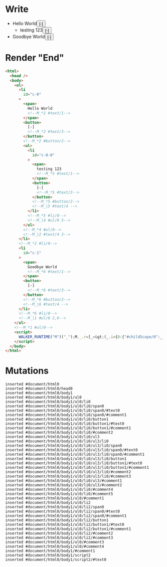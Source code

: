 # Write
  <ul><li id=c-0><span>Hello World<!--M_*2 #text/1--></span><button>[-]<!--M_*2 #text/3--></button><!--M_*2 #button/2--><ul><li id=c-0-0><span>testing 123<!--M_*5 #text/1--></span><button>[-]<!--M_*5 #text/3--></button><!--M_*5 #button/2--><!--M_|5 #text/4 --></li><!--M_*5 #li/0--><!--M_|4 #ul/0 5--></ul><!--M_*4 #ul/0--><!--M_|2 #text/4 3--></li><!--M_*2 #li/0--><li id=c-1><span>Goodbye World<!--M_*6 #text/1--></span><button>[-]<!--M_*6 #text/3--></button><!--M_*6 #button/2--><!--M_|6 #text/4 --></li><!--M_*6 #li/0--><!--M_|1 #ul/0 2,6--></ul><!--M_*1 #ul/0--><script>WALKER_RUNTIME("M")("_");M._.r=[_=>(_.i={0:{"#childScope/0":_.g={"#ul/0(":new Map(_.a=[[0,_.e={comment_comments:[{text:"testing 123"}],i:0,id:"c-0",open:!0,"#text/4(":_._["packages/translator-tags/src/__tests__/fixtures/basic-inert-collapsible-tree/components/comments.marko_2_renderer"],"#text/4!":_.f={"#childScope/0":_.c={input_path:"c-0","#ul/0(":new Map(_.b=[[0,_.d={i:0,id:"c-0-0",open:!0}]])}}}],[1,_.h={i:1,id:"c-1",open:!0}]])}},1:_.g,2:_.e,3:_.f,4:_.c,5:_.d,6:_.h},_.d._=_.c,_.f._=_.e,_.e._=_.h._=_.g,_.i),5,"packages/translator-tags/src/__tests__/fixtures/basic-inert-collapsible-tree/components/comments.marko_1_open",2,"packages/translator-tags/src/__tests__/fixtures/basic-inert-collapsible-tree/components/comments.marko_1_open",6,"packages/translator-tags/src/__tests__/fixtures/basic-inert-collapsible-tree/components/comments.marko_1_open",0];M._.w()</script>


# Render "End"
```html
<html>
  <head />
  <body>
    <ul>
      <li
        id="c-0"
      >
        <span>
          Hello World
          <!--M_*2 #text/1-->
        </span>
        <button>
          [-]
          <!--M_*2 #text/3-->
        </button>
        <!--M_*2 #button/2-->
        <ul>
          <li
            id="c-0-0"
          >
            <span>
              testing 123
              <!--M_*5 #text/1-->
            </span>
            <button>
              [-]
              <!--M_*5 #text/3-->
            </button>
            <!--M_*5 #button/2-->
            <!--M_|5 #text/4 -->
          </li>
          <!--M_*5 #li/0-->
          <!--M_|4 #ul/0 5-->
        </ul>
        <!--M_*4 #ul/0-->
        <!--M_|2 #text/4 3-->
      </li>
      <!--M_*2 #li/0-->
      <li
        id="c-1"
      >
        <span>
          Goodbye World
          <!--M_*6 #text/1-->
        </span>
        <button>
          [-]
          <!--M_*6 #text/3-->
        </button>
        <!--M_*6 #button/2-->
        <!--M_|6 #text/4 -->
      </li>
      <!--M_*6 #li/0-->
      <!--M_|1 #ul/0 2,6-->
    </ul>
    <!--M_*1 #ul/0-->
    <script>
      WALKER_RUNTIME("M")("_");M._.r=[_=&gt;(_.i={0:{"#childScope/0":_.g={"#ul/0(":new Map(_.a=[[0,_.e={comment_comments:[{text:"testing 123"}],i:0,id:"c-0",open:!0,"#text/4(":_._["packages/translator-tags/src/__tests__/fixtures/basic-inert-collapsible-tree/components/comments.marko_2_renderer"],"#text/4!":_.f={"#childScope/0":_.c={input_path:"c-0","#ul/0(":new Map(_.b=[[0,_.d={i:0,id:"c-0-0",open:!0}]])}}}],[1,_.h={i:1,id:"c-1",open:!0}]])}},1:_.g,2:_.e,3:_.f,4:_.c,5:_.d,6:_.h},_.d._=_.c,_.f._=_.e,_.e._=_.h._=_.g,_.i),5,"packages/translator-tags/src/__tests__/fixtures/basic-inert-collapsible-tree/components/comments.marko_1_open",2,"packages/translator-tags/src/__tests__/fixtures/basic-inert-collapsible-tree/components/comments.marko_1_open",6,"packages/translator-tags/src/__tests__/fixtures/basic-inert-collapsible-tree/components/comments.marko_1_open",0];M._.w()
    </script>
  </body>
</html>
```

# Mutations
```
inserted #document/html0
inserted #document/html0/head0
inserted #document/html0/body1
inserted #document/html0/body1/ul0
inserted #document/html0/body1/ul0/li0
inserted #document/html0/body1/ul0/li0/span0
inserted #document/html0/body1/ul0/li0/span0/#text0
inserted #document/html0/body1/ul0/li0/span0/#comment1
inserted #document/html0/body1/ul0/li0/button1
inserted #document/html0/body1/ul0/li0/button1/#text0
inserted #document/html0/body1/ul0/li0/button1/#comment1
inserted #document/html0/body1/ul0/li0/#comment2
inserted #document/html0/body1/ul0/li0/ul3
inserted #document/html0/body1/ul0/li0/ul3/li0
inserted #document/html0/body1/ul0/li0/ul3/li0/span0
inserted #document/html0/body1/ul0/li0/ul3/li0/span0/#text0
inserted #document/html0/body1/ul0/li0/ul3/li0/span0/#comment1
inserted #document/html0/body1/ul0/li0/ul3/li0/button1
inserted #document/html0/body1/ul0/li0/ul3/li0/button1/#text0
inserted #document/html0/body1/ul0/li0/ul3/li0/button1/#comment1
inserted #document/html0/body1/ul0/li0/ul3/li0/#comment2
inserted #document/html0/body1/ul0/li0/ul3/li0/#comment3
inserted #document/html0/body1/ul0/li0/ul3/#comment1
inserted #document/html0/body1/ul0/li0/ul3/#comment2
inserted #document/html0/body1/ul0/li0/#comment4
inserted #document/html0/body1/ul0/li0/#comment5
inserted #document/html0/body1/ul0/#comment1
inserted #document/html0/body1/ul0/li2
inserted #document/html0/body1/ul0/li2/span0
inserted #document/html0/body1/ul0/li2/span0/#text0
inserted #document/html0/body1/ul0/li2/span0/#comment1
inserted #document/html0/body1/ul0/li2/button1
inserted #document/html0/body1/ul0/li2/button1/#text0
inserted #document/html0/body1/ul0/li2/button1/#comment1
inserted #document/html0/body1/ul0/li2/#comment2
inserted #document/html0/body1/ul0/li2/#comment3
inserted #document/html0/body1/ul0/#comment3
inserted #document/html0/body1/ul0/#comment4
inserted #document/html0/body1/#comment1
inserted #document/html0/body1/script2
inserted #document/html0/body1/script2/#text0
```